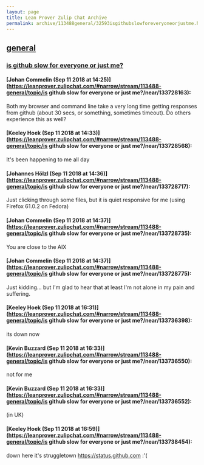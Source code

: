```yaml
---
layout: page
title: Lean Prover Zulip Chat Archive 
permalink: archive/113488general/32593isgithubslowforeveryoneorjustme.html
---
```


## [general](index.html)
### [is github slow for everyone or just me?](32593isgithubslowforeveryoneorjustme.html)

#### [Johan Commelin (Sep 11 2018 at 14:25)](https://leanprover.zulipchat.com/#narrow/stream/113488-general/topic/is github slow for everyone or just me?/near/133728163):
Both my browser and command line take a very long time getting responses from github (about 30 secs, or something, sometimes timeout). Do others experience this as well?

#### [Keeley Hoek (Sep 11 2018 at 14:33)](https://leanprover.zulipchat.com/#narrow/stream/113488-general/topic/is github slow for everyone or just me?/near/133728568):
It's been happening to me all day

#### [Johannes Hölzl (Sep 11 2018 at 14:36)](https://leanprover.zulipchat.com/#narrow/stream/113488-general/topic/is github slow for everyone or just me?/near/133728717):
Just clicking through some files, but it is quiet responsive for me (using Firefox 61.0.2 on Fedora)

#### [Johan Commelin (Sep 11 2018 at 14:37)](https://leanprover.zulipchat.com/#narrow/stream/113488-general/topic/is github slow for everyone or just me?/near/133728735):
You are close to the AIX

#### [Johan Commelin (Sep 11 2018 at 14:37)](https://leanprover.zulipchat.com/#narrow/stream/113488-general/topic/is github slow for everyone or just me?/near/133728775):
Just kidding... but I'm glad to hear that at least I'm not alone in my pain and suffering.

#### [Keeley Hoek (Sep 11 2018 at 16:31)](https://leanprover.zulipchat.com/#narrow/stream/113488-general/topic/is github slow for everyone or just me?/near/133736398):
its down now

#### [Kevin Buzzard (Sep 11 2018 at 16:33)](https://leanprover.zulipchat.com/#narrow/stream/113488-general/topic/is github slow for everyone or just me?/near/133736550):
not for me

#### [Kevin Buzzard (Sep 11 2018 at 16:33)](https://leanprover.zulipchat.com/#narrow/stream/113488-general/topic/is github slow for everyone or just me?/near/133736552):
(in UK)

#### [Keeley Hoek (Sep 11 2018 at 16:59)](https://leanprover.zulipchat.com/#narrow/stream/113488-general/topic/is github slow for everyone or just me?/near/133738454):
down here it's struggletown https://status.github.com :'(

